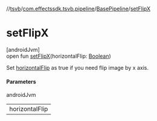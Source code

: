 //[tsvb](../../../index.md)/[com.effectssdk.tsvb.pipeline](../index.md)/[BasePipeline](index.md)/[setFlipX](set-flip-x.md)

# setFlipX

[androidJvm]\
open fun [setFlipX](set-flip-x.md)(horizontalFlip: [Boolean](https://kotlinlang.org/api/latest/jvm/stdlib/kotlin/-boolean/index.html))

Set [horizontalFlip](set-flip-x.md) as true if you need flip image by x axis.

#### Parameters

androidJvm

| |
|---|
| horizontalFlip |
